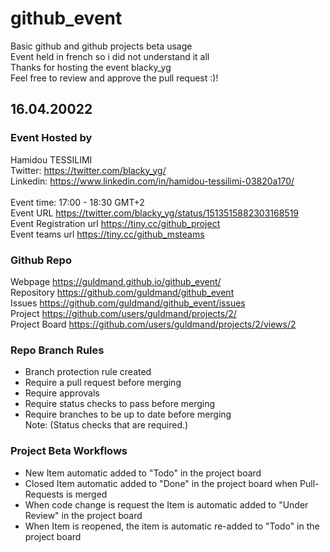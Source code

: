 # github_event
Basic github and github projects beta usage <br>
Event held in french so i did not understand it all <br>
Thanks for hosting the event blacky_yg <br>
Feel free to review and approve the pull request :)! <br>

## 16.04.20022
  
###  Event Hosted by <br>
Hamidou TESSILIMI  <br>
Twitter: https://twitter.com/blacky_yg/  <br>
Linkedin: https://www.linkedin.com/in/hamidou-tessilimi-03820a170/   <br>
<br>
Event time: 17:00 - 18:30 GMT+2 <br>
Event URL https://twitter.com/blacky_yg/status/1513515882303168519 <br>
Event Registration url https://tiny.cc/github_project <br>
Event teams url https://tiny.cc/github_msteams   <br>

###  Github Repo <br>
Webpage https://guldmand.github.io/github_event/ <br>
Repository https://github.com/guldmand/github_event  <br>
Issues https://github.com/guldmand/github_event/issues <br>
Project https://github.com/users/guldmand/projects/2/ <br>
Project Board https://github.com/users/guldmand/projects/2/views/2 <br>

### Repo Branch Rules
*  Branch protection rule created  <br>
  * Require a pull request before merging   <br>
  * Require approvals   <br>
  * Require status checks to pass before merging   <br>
  * Require branches to be up to date before merging   <br>
  Note: (Status checks that are required.) <br>

### Project Beta Workflows
  * New Item automatic added to "Todo" in the project board  <br>
  * Closed Item automatic added to "Done" in the project board  when Pull-Requests is merged <br>
  * When code change is request the Item is automatic added to "Under Review" in the project board  <br>
  * When Item is reopened, the item is automatic re-added to "Todo" in the project board  <br>